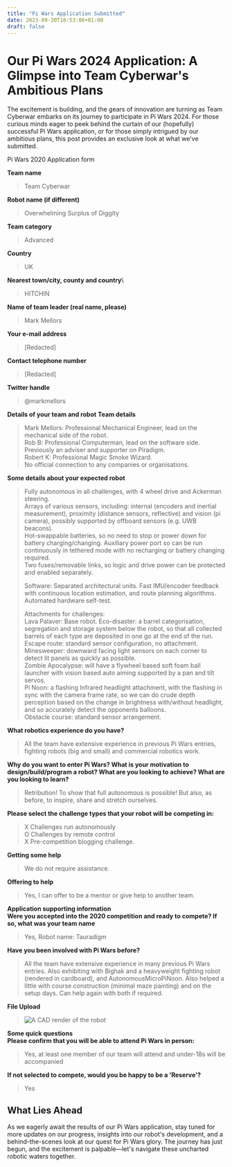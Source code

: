 ```yaml
---
title: "Pi Wars Application Submitted"
date: 2023-09-30T16:53:06+01:00
draft: false
---
```


# Our Pi Wars 2024 Application: A Glimpse into Team Cyberwar's Ambitious Plans #

The excitement is building, and the gears of innovation are turning as Team Cyberwar embarks on its journey to participate in Pi Wars 2024. For those curious minds eager to peek behind the curtain of our (hopefully) successful Pi Wars application, or for those simply intrigued by our ambitious plans, this post provides an exclusive look at what we've submitted.


Pi Wars 2020 Application form

**Team name**  
> Team Cyberwar

**Robot name (if different)**  
> Overwhelming Surplus of Diggity

**Team category**
> Advanced

**Country**
> UK

**Nearest town/city, county and country**\
> HITCHIN

**Name of team leader (real name, please)**
> Mark Mellors

**Your e-mail address**
> [Redacted]

**Contact telephone number**
> [Redacted]

**Twitter handle**
> @markmellors

**Details of your team and robot**
**Team details**
> Mark Mellors: Professional Mechanical Engineer, lead on the mechanical side of the robot.  
Rob B: Professional Computerman, lead on the software side. Previously an adviser and supporter on Piradigm.  
Robert K: Professional Magic Smoke Wizard.  
No official connection to any companies or organisations.

**Some details about your expected robot**
> Fully autonomous in all challenges, with 4 wheel drive and Ackerman steering.  
> Arrays of various sensors, including: internal (encoders and inertial measurement), proximity (distance sensors, reflective) and vision (pi camera), possibly supported by offboard sensors (e.g. UWB beacons).  
> Hot-swappable batteries, so no need to stop or power down for battery charging/changing. Auxiliary power port so can be run continuously in tethered mode with no recharging or battery changing required.  
> Two fuses/removable links, so logic and drive power can be protected and enabled separately.
>
> Software: Separated architectural units. Fast IMU/encoder feedback with continuous location estimation, and route planning algorithms. Automated hardware self-test.   
>
> Attachments for challenges:  
> Lava Palaver: Base robot. Eco-disaster: a barrel categorisation, segregation and storage system below the robot, so that all collected barrels of each type are deposited in one go at the end of the run.  
> Escape route: standard sensor configuration, no attachment.  
> Minesweeper: downward facing light sensors on each corner to detect lit panels as quickly as possible.  
> Zombie Apocalypse: will have a flywheel based soft foam ball launcher with vision based auto aiming supported by a pan and tilt servos.  
> Pi Noon: a flashing Infrared headlight attachment, with the flashing in sync with the camera frame rate, so we can do crude depth perception based on the change in brightness with/without headlight, and so accurately detect the opponents balloons.  
> Obstacle course: standard sensor arrangement.


**What robotics experience do you have?**
> All the team have extensive experience in previous Pi Wars entries, fighting robots (big and small) and commercial robotics work.

**Why do you want to enter Pi Wars? What is your motivation to design/build/program a robot? What are you looking to achieve? What are you looking to learn?**
> Retribution! To show that full autonomous is possible! But also, as before, to inspire, share and stretch ourselves.

**Please select the challenge types that your robot will be competing in:**
>  X Challenges run autonomously  
>  O Challenges by remote control  
>  X Pre-competition blogging challenge.  

**Getting some help**
> We do not require assistance.

**Offering to help**
> Yes, I can offer to be a mentor or give help to another team.


**Application supporting information**  
**Were you accepted into the 2020 competition and ready to compete? If so, what was your team name**
> Yes, Robot name: Tauradigm

**Have you been involved with Pi Wars before?**
> All the team have extensive experience in many previous Pi Wars entries. Also exhibiting with Bighak and a heavyweight fighting robot (rendered in cardboard), and AutonomousMicroPiNoon. Also helped a little with course construction (minimal maze painting) and on the setup days. Can help again with both if required.

**File Upload**
> ![A CAD render of the robot](application_render.png "Application Render")

**Some quick questions**  
**Please confirm that you will be able to attend Pi Wars in person:**
> Yes, at least one member of our team will attend and under-18s will be accompanied

**If not selected to compete, would you be happy to be a 'Reserve'?**
> Yes
 

## What Lies Ahead ##

As we eagerly await the results of our Pi Wars application, stay tuned for more updates on our progress, insights into our robot's development, and a behind-the-scenes look at our quest for Pi Wars glory. The journey has just begun, and the excitement is palpable—let's navigate these uncharted robotic waters together.